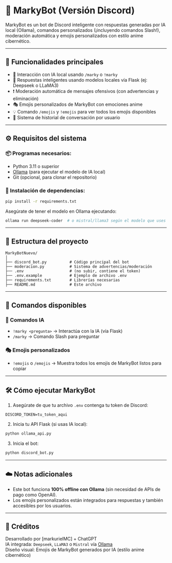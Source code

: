 
# 🤖 MarkyBot (Versión Discord)

MarkyBot es un bot de Discord inteligente con respuestas generadas por IA local (Ollama), comandos personalizados (¡incluyendo comandos Slash!), moderación automática y emojis personalizados con estilo anime cibernético.

---

## 🚀 Funcionalidades principales

- 💬 Interacción con IA local usando `/marky` o `!marky`
- 🧠 Respuestas inteligentes usando modelos locales vía Flask (ej: Deepseek o LLaMA3)
- ❗ Moderación automática de mensajes ofensivos (con advertencias y eliminación)
- 🎭 Emojis personalizados de MarkyBot con emociones anime
- 💡 Comando `/emojis` y `!emojis` para ver todos los emojis disponibles
- 🔧 Sistema de historial de conversación por usuario

---

## ⚙️ Requisitos del sistema

### 📦 Programas necesarios:
- Python 3.11 o superior
- [Ollama](https://ollama.com) (para ejecutar el modelo de IA local)
- Git (opcional, para clonar el repositorio)

### 🐍 Instalación de dependencias:
```bash
pip install -r requirements.txt
```

Asegúrate de tener el modelo en Ollama ejecutando:

```bash
ollama run deepseek-coder  # o mistral/llama3 según el modelo que uses
```

---

## 📁 Estructura del proyecto

```
MarkyBotNuevo/
│
├── discord_bot.py          # Código principal del bot
├── moderacion.py           # Sistema de advertencias/moderación
├── .env                    # (no subir, contiene el token)
├── .env.example            # Ejemplo de archivo .env
├── requirements.txt        # Librerías necesarias
├── README.md               # Este archivo
```

---

## 🧪 Comandos disponibles

### 🤖 Comandos IA
- `!marky <pregunta>` → Interactúa con la IA (vía Flask)
- `/marky` → Comando Slash para preguntar

### 🎭 Emojis personalizados
- `!emojis` o `/emojis` → Muestra todos los emojis de MarkyBot listos para copiar

---

## 🛠 Cómo ejecutar MarkyBot

1. Asegúrate de que tu archivo `.env` contenga tu token de Discord:
```
DISCORD_TOKEN=tu_token_aqui
```

2. Inicia tu API Flask (si usas IA local):
```bash
python ollama_api.py
```

3. Inicia el bot:
```bash
python discord_bot.py
```

---

## ☁️ Notas adicionales

- Este bot funciona **100% offline con Ollama** (sin necesidad de APIs de pago como OpenAI).
- Los emojis personalizados están integrados para respuestas y también accesibles por los usuarios.

---

## 🙌 Créditos

Desarrollado por [markurielMC] + ChatGPT  
IA integrada: `Deepseek`, `LLaMA3` o `Mistral` vía [Ollama](https://ollama.com)  
Diseño visual: Emojis de MarkyBot generados por IA (estilo anime cibernético)
